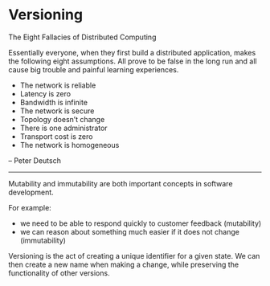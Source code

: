 # Versioning

The Eight Fallacies of Distributed Computing

Essentially everyone, when they first build a distributed application, makes the following eight assumptions. All prove to be false in the long run and all cause big trouble and painful learning experiences.

* The network is reliable
* Latency is zero
* Bandwidth is infinite
* The network is secure
* Topology doesn’t change
* There is one administrator
* Transport cost is zero
* The network is homogeneous

– Peter Deutsch

---

Mutability and immutability are both important concepts in software development.

For example:
* we need to be able to respond quickly to customer feedback (mutability)
* we can reason about something much easier if it does not change (immutability)

Versioning is the act of creating a unique identifier for a given state. We can then create a new name when making a change, while preserving the functionality of other versions.
